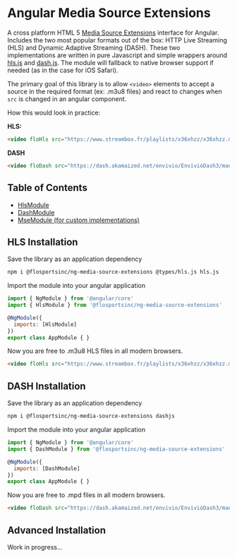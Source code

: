 # Angular Media Source Extensions
A cross platform HTML 5 [Media Source Extensions](https://developer.mozilla.org/en-US/docs/Web/API/Media_Source_Extensions_API) interface for Angular. Includes the two most popular formats out of the box: HTTP Live Streaming (HLS) and Dynamic Adaptive Streaming (DASH). These two implementations are written in pure Javascript and simple wrappers around [hls.js](https://github.com/video-dev/hls.js) and [dash.js](https://github.com/Dash-Industry-Forum/dash.js/). The module will fallback to native browser support if needed (as in the case for iOS Safari).

The primary goal of this library is to allow `<video>` elements to accept a source in the required format (ex: .m3u8 files) and react to changes when `src` is changed in an angular component.

How this would look in practice:

__HLS:__
```html
<video floHls src="https://www.streambox.fr/playlists/x36xhzz/x36xhzz.m3u8"></video>
```
__DASH__
```html
<video floDash src="https://dash.akamaized.net/envivio/EnvivioDash3/manifest.mpd"></video>
```

## Table of Contents

- [HlsModule](/hls#hls-installation)
- [DashModule](/hls#dash-installation)
- [MseModule (for custom implementations)](/hls#advanced-installation)

## HLS Installation
Save the library as an application dependency
```bash
npm i @flosportsinc/ng-media-source-extensions @types/hls.js hls.js
```

Import the module into your angular application
```js
import { NgModule } from '@angular/core'
import { HlsModule } from '@flosportsinc/ng-media-source-extensions'

@NgModule({
  imports: [HlsModule]
})
export class AppModule { }
```

Now you are free to .m3u8 HLS files in all modern browsers.
```html
<video floHls src="https://www.streambox.fr/playlists/x36xhzz/x36xhzz.m3u8"></video>
```

## DASH Installation
Save the library as an application dependency
```bash
npm i @flosportsinc/ng-media-source-extensions dashjs
```

Import the module into your angular application
```js
import { NgModule } from '@angular/core'
import { DashModule } from '@flosportsinc/ng-media-source-extensions'

@NgModule({
  imports: [DashModule]
})
export class AppModule { }
```

Now you are free to .mpd files in all modern browsers.
```html
<video floDash src="https://dash.akamaized.net/envivio/EnvivioDash3/manifest.mpd"></video>
```


## Advanced Installation
Work in progress...